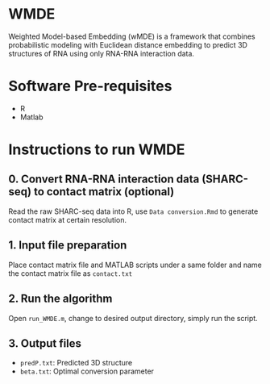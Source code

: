 # WMDE
Weighted Model-based Embedding (wMDE) is a framework that combines probabilistic modeling with Euclidean distance embedding to predict 3D structures of RNA using only RNA-RNA interaction data.

# Software Pre-requisites
- R
- Matlab

# Instructions to run WMDE

## 0. Convert RNA-RNA interaction data (SHARC-seq) to contact matrix (optional)
Read the raw SHARC-seq data into R, use `Data conversion.Rmd` to generate contact matrix at certain resolution.

## 1. Input file preparation
Place contact matrix file and MATLAB scripts under a same folder and name the contact matrix file as `contact.txt`

## 2. Run the algorithm
Open `run_WMDE.m`, change to desired output directory, simply run the script.

## 3. Output files
- `predP.txt`: Predicted 3D structure
- `beta.txt`: Optimal conversion parameter
